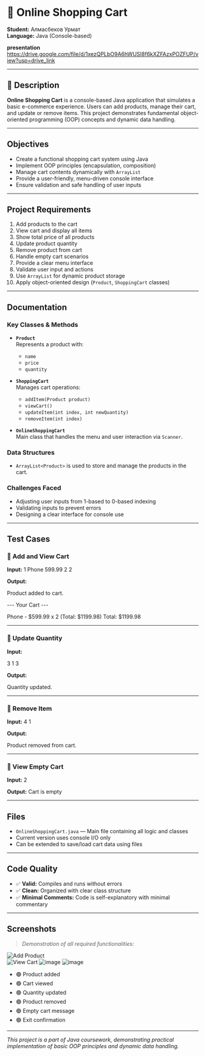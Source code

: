 # 🛒 Online Shopping Cart

**Student:** Алмасбеков Урмат  
**Language:** Java (Console-based)

**presentation**
https://drive.google.com/file/d/1xezQPLbO9A6hWUSI8f6kXZFAzxPOZFUP/view?usp=drive_link

---

## 📄 Description

**Online Shopping Cart** is a console-based Java application that simulates a basic e-commerce experience. Users can add products, manage their cart, and update or remove items. This project demonstrates fundamental object-oriented programming (OOP) concepts and dynamic data handling.

---

##  Objectives

- Create a functional shopping cart system using Java  
- Implement OOP principles (encapsulation, composition)  
- Manage cart contents dynamically with `ArrayList`  
- Provide a user-friendly, menu-driven console interface  
- Ensure validation and safe handling of user inputs  

---

##  Project Requirements

1. Add products to the cart  
2. View cart and display all items  
3. Show total price of all products  
4. Update product quantity  
5. Remove product from cart  
6. Handle empty cart scenarios  
7. Provide a clear menu interface  
8. Validate user input and actions  
9. Use `ArrayList` for dynamic product storage  
10. Apply object-oriented design (`Product`, `ShoppingCart` classes)  

---

##  Documentation

###  Key Classes & Methods

- **`Product`**  
  Represents a product with:
  - `name`
  - `price`
  - `quantity`

- **`ShoppingCart`**  
  Manages cart operations:
  - `addItem(Product product)`
  - `viewCart()`
  - `updateItem(int index, int newQuantity)`
  - `removeItem(int index)`

- **`OnlineShoppingCart`**  
  Main class that handles the menu and user interaction via `Scanner`.

###  Data Structures

- `ArrayList<Product>` is used to store and manage the products in the cart.

###  Challenges Faced

- Adjusting user inputs from 1-based to 0-based indexing  
- Validating inputs to prevent errors  
- Designing a clear interface for console use  

---

##  Test Cases

### 🔹 Add and View Cart

**Input:**
1 Phone 599.99 2 2

**Output:**

Product added to cart.

--- Your Cart ---

Phone - $599.99 x 2 (Total: $1199.98) Total: $1199.98

---

### 🔹 Update Quantity

**Input:**

3 1 3

**Output:**

Quantity updated.

---

### 🔹 Remove Item

**Input:**
4 1

**Output:**

Product removed from cart.

---

### 🔹 View Empty Cart

**Input:**
2

**Output:**
Cart is empty

---

##  Files

- `OnlineShoppingCart.java` — Main file containing all logic and classes  
- Current version uses console I/O only  
- Can be extended to save/load cart data using files  

---

##  Code Quality

- ✅ **Valid:** Compiles and runs without errors  
- ✅ **Clean:** Organized with clear class structure  
- ✅ **Minimal Comments:** Code is self-explanatory with minimal commentary  

---

##  Screenshots

> _Demonstration of all required functionalities:_

![Add Product](https://github.com/user-attachments/assets/679ff775-d299-4626-85d4-0aba0a2c940d)  
![View Cart](https://github.com/user-attachments/assets/0fb80f3e-d850-4b97-a1ac-4ccdace17681)
![image](https://github.com/user-attachments/assets/8fbe8593-87fb-4caa-894d-9dd5d33811a3)
![image](https://github.com/user-attachments/assets/a5f17eae-85aa-41e6-a17d-32841fac6bcd)

- 🟢 Product added  
- 🟢 Cart viewed  
- 🟢 Quantity updated  
- 🟢 Product removed  
- 🟢 Empty cart message  
- 🟢 Exit confirmation  

---

 _This project is a part of Java coursework, demonstrating practical implementation of basic OOP principles and dynamic data handling._

